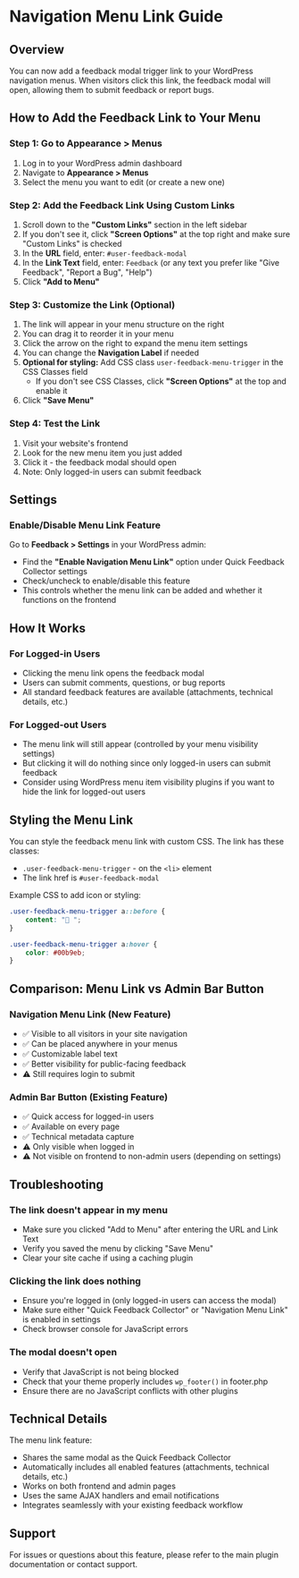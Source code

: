 # Navigation Menu Link Guide

## Overview
You can now add a feedback modal trigger link to your WordPress navigation menus. When visitors click this link, the feedback modal will open, allowing them to submit feedback or report bugs.

## How to Add the Feedback Link to Your Menu

### Step 1: Go to Appearance > Menus
1. Log in to your WordPress admin dashboard
2. Navigate to **Appearance > Menus**
3. Select the menu you want to edit (or create a new one)

### Step 2: Add the Feedback Link Using Custom Links
1. Scroll down to the **"Custom Links"** section in the left sidebar
2. If you don't see it, click **"Screen Options"** at the top right and make sure "Custom Links" is checked
3. In the **URL** field, enter: `#user-feedback-modal`
4. In the **Link Text** field, enter: `Feedback` (or any text you prefer like "Give Feedback", "Report a Bug", "Help")
5. Click **"Add to Menu"**

### Step 3: Customize the Link (Optional)
1. The link will appear in your menu structure on the right
2. You can drag it to reorder it in your menu
3. Click the arrow on the right to expand the menu item settings
4. You can change the **Navigation Label** if needed
5. **Optional for styling:** Add CSS class `user-feedback-menu-trigger` in the CSS Classes field
   - If you don't see CSS Classes, click **"Screen Options"** at the top and enable it
6. Click **"Save Menu"**

### Step 4: Test the Link
1. Visit your website's frontend
2. Look for the new menu item you just added
3. Click it - the feedback modal should open
4. Note: Only logged-in users can submit feedback

## Settings

### Enable/Disable Menu Link Feature
Go to **Feedback > Settings** in your WordPress admin:
- Find the **"Enable Navigation Menu Link"** option under Quick Feedback Collector settings
- Check/uncheck to enable/disable this feature
- This controls whether the menu link can be added and whether it functions on the frontend

## How It Works

### For Logged-in Users
- Clicking the menu link opens the feedback modal
- Users can submit comments, questions, or bug reports
- All standard feedback features are available (attachments, technical details, etc.)

### For Logged-out Users
- The menu link will still appear (controlled by your menu visibility settings)
- But clicking it will do nothing since only logged-in users can submit feedback
- Consider using WordPress menu item visibility plugins if you want to hide the link for logged-out users

## Styling the Menu Link

You can style the feedback menu link with custom CSS. The link has these classes:
- `.user-feedback-menu-trigger` - on the `<li>` element
- The link href is `#user-feedback-modal`

Example CSS to add icon or styling:
```css
.user-feedback-menu-trigger a::before {
    content: "💬 ";
}

.user-feedback-menu-trigger a:hover {
    color: #00b9eb;
}
```

## Comparison: Menu Link vs Admin Bar Button

### Navigation Menu Link (New Feature)
- ✅ Visible to all visitors in your site navigation
- ✅ Can be placed anywhere in your menus
- ✅ Customizable label text
- ✅ Better visibility for public-facing feedback
- ⚠️ Still requires login to submit

### Admin Bar Button (Existing Feature)
- ✅ Quick access for logged-in users
- ✅ Available on every page
- ✅ Technical metadata capture
- ⚠️ Only visible when logged in
- ⚠️ Not visible on frontend to non-admin users (depending on settings)

## Troubleshooting

### The link doesn't appear in my menu
- Make sure you clicked "Add to Menu" after entering the URL and Link Text
- Verify you saved the menu by clicking "Save Menu"
- Clear your site cache if using a caching plugin

### Clicking the link does nothing
- Ensure you're logged in (only logged-in users can access the modal)
- Make sure either "Quick Feedback Collector" or "Navigation Menu Link" is enabled in settings
- Check browser console for JavaScript errors

### The modal doesn't open
- Verify that JavaScript is not being blocked
- Check that your theme properly includes `wp_footer()` in footer.php
- Ensure there are no JavaScript conflicts with other plugins

## Technical Details

The menu link feature:
- Shares the same modal as the Quick Feedback Collector
- Automatically includes all enabled features (attachments, technical details, etc.)
- Works on both frontend and admin pages
- Uses the same AJAX handlers and email notifications
- Integrates seamlessly with your existing feedback workflow

## Support

For issues or questions about this feature, please refer to the main plugin documentation or contact support.

